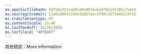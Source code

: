 ```yaml
---
ms.openlocfilehash: 02febe21fcd28cd0e0816a5ad762195185c7e4e5
ms.sourcegitcommit: 11a61db54119503e82faec5f99c4273e8d1247e5
ms.translationtype: HT
ms.contentlocale: zh-HK
ms.lasthandoff: 10/16/2020
ms.locfileid: "4070467"
---
```

<span data-ttu-id="70103-101">其他資訊：</span><span class="sxs-lookup"><span data-stu-id="70103-101">More information:</span></span>